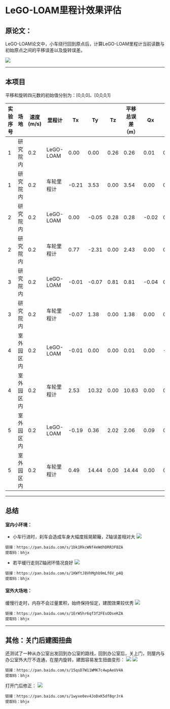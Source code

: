 # LeGO-LOAM里程计效果评估

## 原论文：

LeGO-LOAM论文中，小车绕行回到原点后，计算LeGO-LOAM里程计当前读数与初始原点之间的平移误差以及旋转误差。

![](表5.png)

---

## 本项目

平移和旋转四元数的初始值分别为：[0,0,0]、[0,0,0,1]

实验序号|场地|速度(m/s)|里程计|Tx|Ty|Tz|平移总误差（m）|Qx|Qy|Qz|Qw|旋转总误差|
-|-|-|-|-|-|-|-|-|-|-|-|-|
1|研究院内|0.2|LeGO-LOAM|0.00|0.00|0.26|0.26|0.01|0.01|0.00|1.00|0.00|
1|研究院内|0.2|车轮里程计|-0.21|3.53|0.00|3.54|0.00|0.00|-0.14|0.99|0.14|
2|研究院内|0.2|LeGO-LOAM|0.00|-0.05|0.28|0.28|-0.02|0.01|-0.01|1.00|0.02|
2|研究院内|0.2|车轮里程计|0.77|-2.31|0.00|2.43|0.00|0.00|0.08|1.00|0.08|
3|研究院内|0.2|LeGO-LOAM|-0.01|-0.07|0.81|0.81|-0.04|0.03|0.01|1.00|0.05|
3|研究院内|0.2|车轮里程计|-0.07|1.38|0.00|1.38|0.00|0.00|-0.04|1.00|0.04|
4|室外园区内|0.2|LeGO-LOAM|-0.01|0.00|0.00|0.01|0.00|-0.01|-0.07|1.00|0.07|
4|室外园区内|0.2|车轮里程计|2.53|10.32|0.00|10.63|0.00|0.00|-0.24|0.97|0.24|
5|室外园区内|0.2|LeGO-LOAM|-0.19|0.36|2.02|2.06|0.09|0.01|0.03|1.00|0.10|
5|室外园区内|0.2|车轮里程计|0.49|14.44|0.00|14.44|0.00|0.00|-0.13|0.99|0.13|


---

## 总结

#### 室内小环境：
- 小车行进时，刹车会造成车身大幅度摇晃颠簸，Z轴误差相对大
![](Z轴未闭合.png)
```
链接：https://pan.baidu.com/s/1bk1RkcWNf4eWdhDRR3FBZA 
提取码：bhjx
```

- 若平缓行走则Z轴闭环情况良好
![](闭合.png)
```
链接：https://pan.baidu.com/s/1KWftJ8VhMghb9mLf6V_p4Q 
提取码：bhjx 
```



#### 室外大场地：

缓慢行走时，内存不会过量累积，始终保持恒定，建图效果较优秀
![](园区_1.png)
```
链接：https://pan.baidu.com/s/1ErWShr6qf3f2FEsODseKZA 
提取码：bhjx 
```

---

## 其他：关门后建图扭曲

还测试了一种从办公室出发回到办公室的路线，回到办公室后，关上门，则屋内与办公室外大厅不连通，在屋内旋转，建图容易发生扭曲变形：
![](关门扭曲.png)
![](关门扭曲2.png)
```
链接：https://pan.baidu.com/s/15qsD7W11WMK7c4wpAeUV4A 
提取码：bhjx 
```

打开门后修正：
![](关门修正.png)
```
链接：https://pan.baidu.com/s/1wyxe0ev4JoDxK5df8qrJrA 
提取码：bhjx
```